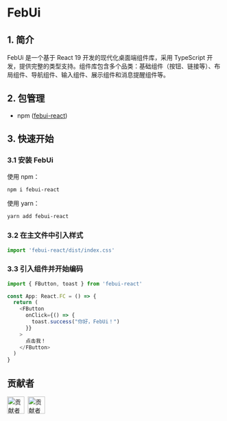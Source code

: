 # FebUi

## 1. 简介
FebUi 是一个基于 React 19 开发的现代化桌面端组件库，采用 TypeScript 开发，提供完整的类型支持。组件库包含多个品类：基础组件（按钮、链接等）、布局组件、导航组件、输入组件、展示组件和消息提醒组件等。

## 2. 包管理
- npm ([febui-react](https://www.npmjs.com/package/febui-react))

## 3. 快速开始
### 3.1 安装 FebUi
使用 npm：
```bash
npm i febui-react
```

使用 yarn：
```bash
yarn add febui-react
```

### 3.2 在主文件中引入样式
```typescript
import 'febui-react/dist/index.css'
```

### 3.3 引入组件并开始编码
```typescript
import { FButton, toast } from 'febui-react'

const App: React.FC = () => {
  return (
    <FButton 
      onClick={() => {
        toast.success("你好，FebUi！")
      }}
    >
      点击我！
    </FButton>
  )
}
```

## 贡献者
<div style="display: flex; gap: 8px;">
  <a href="https://github.com/159668929">
    <img width="40" src="https://avatars.githubusercontent.com/u/159668929" alt="贡献者" />
  </a>
  <a href="https://github.com/164827959">
    <img width="40" src="https://avatars.githubusercontent.com/u/164827959" alt="贡献者" />
  </a>
</div>